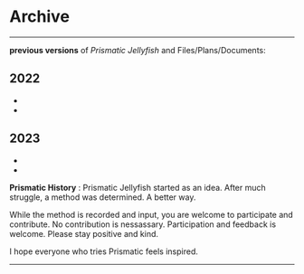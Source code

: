 # Archive

***
**previous versions** of *Prismatic Jellyfish* and Files/Plans/Documents:

**2022**
-
-
-

**2023**
-
-
-


**Prismatic History** :
Prismatic Jellyfish started as an idea.
After much struggle, a method was determined.
A better way.

While the method is recorded and input, you are welcome to participate and contribute.
No contribution is nessassary.
Participation and feedback is welcome. Please stay positive and kind.

I hope everyone who tries Prismatic feels inspired.



***
